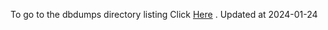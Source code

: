 To go to the dbdumps directory listing Click [Here](https://ipfs.io/ipfs/bafkreiduyfjl2fopjs2nuclnx2gm5axbf27bda3jiaqbryzvvolv3734cu) . Updated at 2024-01-24